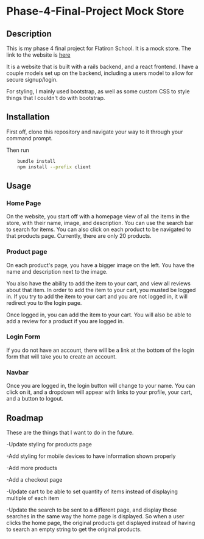 # Phase-4-Final-Project Mock Store

## Description
This is my phase 4 final project for Flatiron School. It is a mock store. The link to the website is [here](https://sheltered-coast-42763.herokuapp.com/)

It is a website that is built with a rails backend, and a react frontend. I have a couple models set up on the backend, including a users model to allow for secure signup/login.

For styling, I mainly used bootstrap, as well as some custom CSS to style things that I couldn't do with bootstrap.

## Installation
First off, clone this repository and navigate your way to it through your command prompt. 

Then run

```bash
    bundle install
    npm install --prefix client
```

## Usage
### Home Page
On the website, you start off with a homepage view of all the items in the store, with their name, image, and description. You can use the search bar to search for items. You can also click on each product to be navigated to that products page. Currently, there are only 20 products. 

### Product page
On each product's page, you have a bigger image on the left. You have the name and description next to the image. 

You also have the ability to add the item to your cart, and view all reviews about that item. In order to add the item to your cart, you musted be logged in. If you try to add the item to your cart and you are not logged in, it will redirect you to the login page. 

Once logged in, you can add the item to your cart. You will also be able to add a review for a product if you are logged in.

### Login Form
If you do not have an account, there will be a link at the bottom of the login form that will take you to create an account. 

### Navbar
Once you are logged in, the login button will change to your name. You can click on it, and a dropdown will appear with links to your profile, your cart, and a button to logout.


## Roadmap
These are the things that I want to do in the future.
 
-Update styling for products page

-Add styling for mobile devices to have information shown properly

-Add more products

-Add a checkout page

-Update cart to be able to set quantity of items instead of displaying multiple of each item

-Update the search to be sent to a different page, and display those searches in the same way the home page is displayed. So when a user clicks the home page, the original products get displayed instead of having to search an empty string to get the original products.
